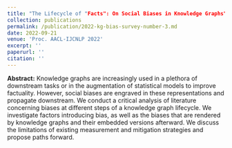 ```yaml
---
title: "The Lifecycle of "Facts": On Social Biases in Knowledge Graphs"
collection: publications
permalink: /publication/2022-kg-bias-survey-number-3.md
date: 2022-09-21
venue: 'Proc. AACL-IJCNLP 2022'
excerpt: ''
paperurl: ''
citation: ''
---
```


**Abstract:** Knowledge graphs are increasingly used in a plethora of downstream tasks or in the augmentation of statistical models to improve factuality. However, social biases are engraved in these representations and propagate downstream. We conduct a critical analysis of literature concerning biases at different steps of a knowledge graph lifecycle. We investigate factors introducing bias, as well as the biases that are rendered by knowledge graphs and their embedded versions afterward. We discuss the limitations of existing measurement and mitigation strategies and propose paths forward.


